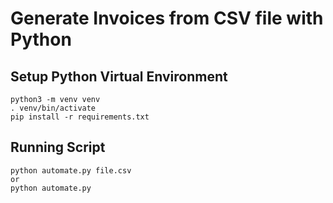# Generate Invoices from CSV file with Python

## Setup Python Virtual Environment
```buildoutcfg
python3 -m venv venv
. venv/bin/activate
pip install -r requirements.txt
```
## Running Script

```buildoutcfg
python automate.py file.csv 
or
python automate.py
```
